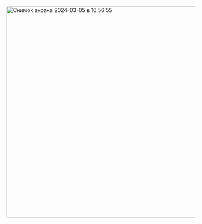 <img width="562" alt="Снимок экрана 2024-03-05 в 16 56 55" src="https://github.com/MariaTebaaa/marvel/assets/146437103/2a9d1e73-831a-44be-bb1b-09be218c1eeb">
